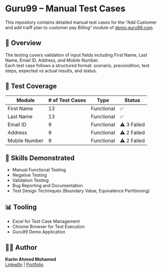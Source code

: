 # Guru99  – Manual Test Cases

This repository contains detailed manual test cases for the “Add Customer and add traiff plan to customer pay Billing” module of [demo.guru99.com](https://demo.guru99.com).

## 🧩 Overview
The testing covers validation of input fields including First Name, Last Name, Email ID, Address, and Mobile Number.  
Each test case follows a structured format: scenario, precondition, test steps, expected vs actual results, and status.

## 🧪 Test Coverage
| Module | # of Test Cases | Type | Status |
|---------|-----------------|------|--------|
| First Name | 13 | Functional | ✅ |
| Last Name | 13 | Functional | ✅ |
| Email ID | 9 | Functional | ⚠️ 3 Failed |
| Address | 9 | Functional | ⚠️ 2 Failed |
| Mobile Number | 9 | Functional | ⚠️ 2 Failed |

## 🧠 Skills Demonstrated
- Manual Functional Testing  
- Negative Testing  
- Validation Testing  
- Bug Reporting and Documentation  
- Test Design Techniques (Boundary Value, Equivalence Partitioning)

## 📊 Tooling
- Excel for Test Case Management  
- Chrome Browser for Test Execution  
- Guru99 Demo Application  

## 👨‍💻 Author
**Karim Ahmed Mohamed**  
[LinkedIn](https://linkedin.com/in/karim--salim) | [Portfolio](https://github.com/karisalim)
